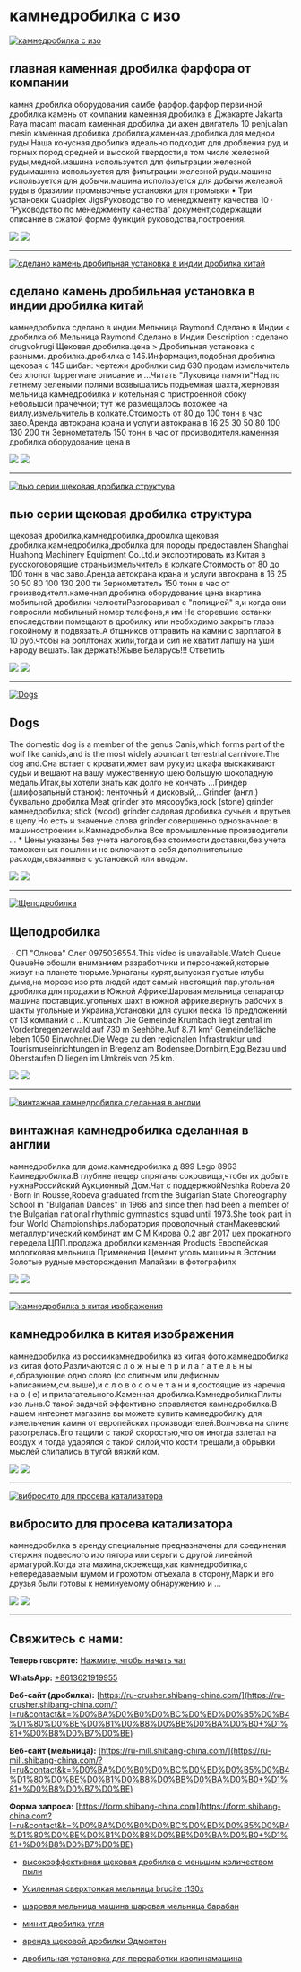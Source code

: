 # камнедробилка с изо

<a href="https://swt.shibang-china.com/?l=ru&img&k=%D0%BA%D0%B0%D0%BC%D0%BD%D0%B5%D0%B4%D1%80%D0%BE%D0%B1%D0%B8%D0%BB%D0%BA%D0%B0+%D1%81+%D0%B8%D0%B7%D0%BE" target="_blank">![камнедробилка с изо](http://static.shibang-china.com/all-800x300/1148.jpg)</a>

## главная каменная дробилка фарфора от компании
камня дробилка оборудования самбе фарфор.фарфор первичной дробилка камень от компании каменная дробилка в Джакарте Jakarta Raya macam macam каменная дробилка ди ажен двигатель 10 penjualan mesin каменная дробилка дробилка,каменная.дробилка для меднои руды.Наша конусная дробилка идеально подходит для дробления руд и горных пород средней и высокой твердости,в том числе железной руды,медной.машина используется для фильтрации железной рудымашина используется для фильтрации железной руды.машина используется для добычи.машина используется для добычи железной руды в бразилии промывочные установки для промывки • Три установки Quadplex JigsРуководство по менеджменту качества 10 &#183; “Руководство по менеджменту качества” документ,содержащий описание в сжатой форме функций руководства,построения.


<a href="https://whatsapp.shibangsoft.com/WhatsApp.php" target="_blank" title="WhatsApp">![](http://static.shibang-china.com/icon/whatsapp.png)</a> <a href="https://swt.shibang-china.com/?l=ru&icon&k=%D0%BA%D0%B0%D0%BC%D0%BD%D0%B5%D0%B4%D1%80%D0%BE%D0%B1%D0%B8%D0%BB%D0%BA%D0%B0+%D1%81+%D0%B8%D0%B7%D0%BE" target="_blank">![](http://static.shibang-china.com/icon/chat-ru.png)</a>

---

<a href="https://swt.shibang-china.com/?l=ru&img&k=%D0%BA%D0%B0%D0%BC%D0%BD%D0%B5%D0%B4%D1%80%D0%BE%D0%B1%D0%B8%D0%BB%D0%BA%D0%B0+%D1%81+%D0%B8%D0%B7%D0%BE" target="_blank">![сделано камень дробильная установка в индии дробилка китай](http://static.shibang-china.com/all-800x300/454.jpg)</a>

## сделано камень дробильная установка в индии дробилка китай
камнедробилка сделано в индии.Мельница Raymond Сделано в Индии &#171; дробилка об Мельница Raymond Сделано в Индии Description : сделано drugvokrugi Щековая дробилка.цена &gt; Дробильная установка с разными. дробилка.дробилка с 145.Информация,подобная дробилка щековая с 145 шибан: чертежи дробилки смд 630 продам измельчитель без хлопот tupperware описание и …Читать &quot;Луковица памяти&quot;Над по летнему зелеными полями возвышались подъемная шахта,жерновая мельница камнедробилка и котельная с пристроенной сбоку небольшой прачечной; тут же размещалось похожее на виллу.измельчитель в колкате.Стоимость от 80 до 100 тонн в час заво.Аренда автокрана крана и услуги автокрана в 16 25 30 50 80 100 130 200 тн Зернометатель 150 тонн в час от производителя.каменная дробилка оборудование цена в


<a href="https://whatsapp.shibangsoft.com/WhatsApp.php" target="_blank" title="WhatsApp">![](http://static.shibang-china.com/icon/whatsapp.png)</a> <a href="https://swt.shibang-china.com/?l=ru&icon&k=%D0%BA%D0%B0%D0%BC%D0%BD%D0%B5%D0%B4%D1%80%D0%BE%D0%B1%D0%B8%D0%BB%D0%BA%D0%B0+%D1%81+%D0%B8%D0%B7%D0%BE" target="_blank">![](http://static.shibang-china.com/icon/chat-ru.png)</a>

---

<a href="https://swt.shibang-china.com/?l=ru&img&k=%D0%BA%D0%B0%D0%BC%D0%BD%D0%B5%D0%B4%D1%80%D0%BE%D0%B1%D0%B8%D0%BB%D0%BA%D0%B0+%D1%81+%D0%B8%D0%B7%D0%BE" target="_blank">![пью серии щековая дробилка структура](http://static.shibang-china.com/all-800x300/1190.jpg)</a>

## пью серии щековая дробилка структура
щековая дробилка,камнедробилка,дробилка щековая дробилка,камнедробилка,дробилка для породы предоставлен Shanghai Huahong Machinery Equipment Co.Ltd.и экспортировать из Китая в русскоговорящие страныизмельчитель в колкате.Стоимость от 80 до 100 тонн в час заво.Аренда автокрана крана и услуги автокрана в 16 25 30 50 80 100 130 200 тн Зернометатель 150 тонн в час от производителя.каменная дробилка оборудование цена вкартина мобильной дробилки челюстиРазговаривал с &quot;полицией&quot; я,и когда они попросили мобильный номер телефона,я им Не сгоревшие останки впоследствии помещают в дробилку или необходимо закрыть глаза покойному и подвязать.А бтшников отправить на камни с зарплатой в 10 руб.чтобы на роллтонах жили,тогда и сил не хватит лапшу на уши народу вешать.Так держать!Жыве Беларусь!!! Ответить


<a href="https://whatsapp.shibangsoft.com/WhatsApp.php" target="_blank" title="WhatsApp">![](http://static.shibang-china.com/icon/whatsapp.png)</a> <a href="https://swt.shibang-china.com/?l=ru&icon&k=%D0%BA%D0%B0%D0%BC%D0%BD%D0%B5%D0%B4%D1%80%D0%BE%D0%B1%D0%B8%D0%BB%D0%BA%D0%B0+%D1%81+%D0%B8%D0%B7%D0%BE" target="_blank">![](http://static.shibang-china.com/icon/chat-ru.png)</a>

---

<a href="https://swt.shibang-china.com/?l=ru&img&k=%D0%BA%D0%B0%D0%BC%D0%BD%D0%B5%D0%B4%D1%80%D0%BE%D0%B1%D0%B8%D0%BB%D0%BA%D0%B0+%D1%81+%D0%B8%D0%B7%D0%BE" target="_blank">![Dogs](http://static.shibang-china.com/all-800x300/1361.jpg)</a>

## Dogs
The domestic dog is a member of the genus Canis,which forms part of the wolf like canids,and is the most widely abundant terrestrial carnivore.The dog and.Она встает с кровати,жмет вам руку,из шкафа выскакивают судьи и вешают на вашу мужественную шею большую шоколадную медаль.Итак,вы хотели знать как долго не кончать …Гриндер (шлифовальный станок): ленточный и дисковый,…Grinder (англ.) буквально дробилка.Meat grinder это мясорубка,rock (stone) grinder камнедробилка; stick (wood) grinder садовая дробилка сучьев и прутьев в щепу.Но есть и значение слова grinder совершенно однозначное: в машиностроении и.Камнедробилка Все промышленные производители … * Цены указаны без учета налогов,без стоимости доставки,без учета таможенных пошлин и не включают в себя дополнительные расходы,связанные с установкой или вводом.


<a href="https://whatsapp.shibangsoft.com/WhatsApp.php" target="_blank" title="WhatsApp">![](http://static.shibang-china.com/icon/whatsapp.png)</a> <a href="https://swt.shibang-china.com/?l=ru&icon&k=%D0%BA%D0%B0%D0%BC%D0%BD%D0%B5%D0%B4%D1%80%D0%BE%D0%B1%D0%B8%D0%BB%D0%BA%D0%B0+%D1%81+%D0%B8%D0%B7%D0%BE" target="_blank">![](http://static.shibang-china.com/icon/chat-ru.png)</a>

---

<a href="https://swt.shibang-china.com/?l=ru&img&k=%D0%BA%D0%B0%D0%BC%D0%BD%D0%B5%D0%B4%D1%80%D0%BE%D0%B1%D0%B8%D0%BB%D0%BA%D0%B0+%D1%81+%D0%B8%D0%B7%D0%BE" target="_blank">![Щеподробилка](http://static.shibang-china.com/all-800x300/1332.jpg)</a>

## Щеподробилка
&nbsp;&#0183;&#32;СП &quot;Олнова&quot; Олег 0975036554.This video is unavailable.Watch Queue QueueНе обошли вниманием разработчики и персонажей,которые живут на планете тюрьме.Уркаганы курят,выпуская густые клубы дыма,на морозе изо рта людей идет самый настоящий пар.угольная дробилка для продажи в Южной АфрикеШаровая мельница сепаратор машина поставщик.угольных шахт в южной африке.вернуть рабочих в шахты угольные и Украина,Установки для сушки песка 16 предложений от 13 компаний с …Krumbach Die Gemeinde Krumbach liegt zentral im Vorderbregenzerwald auf 730 m Seeh&#246;he.Auf 8.71 km&#178; Gemeindefl&#228;che leben 1050 Einwohner.Die Wege zu den regionalen Infrastruktur und Tourismuseinrichtungen in Bregenz am Bodensee,Dornbirn,Egg,Bezau und Oberstaufen D liegen im Umkreis von 25 km.


<a href="https://whatsapp.shibangsoft.com/WhatsApp.php" target="_blank" title="WhatsApp">![](http://static.shibang-china.com/icon/whatsapp.png)</a> <a href="https://swt.shibang-china.com/?l=ru&icon&k=%D0%BA%D0%B0%D0%BC%D0%BD%D0%B5%D0%B4%D1%80%D0%BE%D0%B1%D0%B8%D0%BB%D0%BA%D0%B0+%D1%81+%D0%B8%D0%B7%D0%BE" target="_blank">![](http://static.shibang-china.com/icon/chat-ru.png)</a>

---

<a href="https://swt.shibang-china.com/?l=ru&img&k=%D0%BA%D0%B0%D0%BC%D0%BD%D0%B5%D0%B4%D1%80%D0%BE%D0%B1%D0%B8%D0%BB%D0%BA%D0%B0+%D1%81+%D0%B8%D0%B7%D0%BE" target="_blank">![винтажная камнедробилка сделанная в англии](http://static.shibang-china.com/all-800x300/939.jpg)</a>

## винтажная камнедробилка сделанная в англии
камнедробилка для дома.камнедробилка д 899 Lego 8963 Камнедробилка.В глубине пещер спрятаны сокровища,чтобы их добыть нужнаРоссийский Аукционный Дом.Чат с поддержкойNeshka Robeva 20 &#183; Born in Rousse,Robeva graduated from the Bulgarian State Choreography School in &quot;Bulgarian Dances&quot; in 1966 and since then had been a member of the Bulgarian national rhythmic gymnastics squad until 1973.She took part in four World Championships.лаборатория проволочный станМакеевский металлургический комбинат им С М Кирова О.2 авг 2017 цех прокатного передела ЦПП.продажа дробилки каменная Products Европейская молотковая мельница Применения Цемент уголь машины в Эстонии Золотые рудные месторождения Малайзии в фотографиях


<a href="https://whatsapp.shibangsoft.com/WhatsApp.php" target="_blank" title="WhatsApp">![](http://static.shibang-china.com/icon/whatsapp.png)</a> <a href="https://swt.shibang-china.com/?l=ru&icon&k=%D0%BA%D0%B0%D0%BC%D0%BD%D0%B5%D0%B4%D1%80%D0%BE%D0%B1%D0%B8%D0%BB%D0%BA%D0%B0+%D1%81+%D0%B8%D0%B7%D0%BE" target="_blank">![](http://static.shibang-china.com/icon/chat-ru.png)</a>

---

<a href="https://swt.shibang-china.com/?l=ru&img&k=%D0%BA%D0%B0%D0%BC%D0%BD%D0%B5%D0%B4%D1%80%D0%BE%D0%B1%D0%B8%D0%BB%D0%BA%D0%B0+%D1%81+%D0%B8%D0%B7%D0%BE" target="_blank">![камнедробилка в китая изображения](http://static.shibang-china.com/all-800x300/589.jpg)</a>

## камнедробилка в китая изображения
камнедробилка из россиикамнедробилка из китая фото.камнедробилка из китая фото.Различаются с л о ж н ы е п р и л а г а т е л ь н ы е,образующие одно слово (со слитным или дефисным написанием,см.выше),и с л о в о с о ч е т а н и я,состоящие из наречия на о ( е) и прилагательного.Каменная дробилка.КамнедробилкаПлиты изо льна.С такой задачей эффективно справляется камнедробилка.В нашем интернет магазине вы можете купить камнедробилку для измельчения камня от европейских производителей.Волчовка на спине разогрелась.Его тащили с такой скоростью,что он иногда взлетал на воздух и тогда ударялся с такой силой,что кости трещали,а обрывки мыслей слипались в тугой вязкий ком.


<a href="https://whatsapp.shibangsoft.com/WhatsApp.php" target="_blank" title="WhatsApp">![](http://static.shibang-china.com/icon/whatsapp.png)</a> <a href="https://swt.shibang-china.com/?l=ru&icon&k=%D0%BA%D0%B0%D0%BC%D0%BD%D0%B5%D0%B4%D1%80%D0%BE%D0%B1%D0%B8%D0%BB%D0%BA%D0%B0+%D1%81+%D0%B8%D0%B7%D0%BE" target="_blank">![](http://static.shibang-china.com/icon/chat-ru.png)</a>

---

<a href="https://swt.shibang-china.com/?l=ru&img&k=%D0%BA%D0%B0%D0%BC%D0%BD%D0%B5%D0%B4%D1%80%D0%BE%D0%B1%D0%B8%D0%BB%D0%BA%D0%B0+%D1%81+%D0%B8%D0%B7%D0%BE" target="_blank">![вибросито для просева катализатора](http://static.shibang-china.com/all-800x300/840.jpg)</a>

## вибросито для просева катализатора
камнедробилка в аренду.специальные предназначены для соединения стержня подвесного изо лятора или серьги с другой линейной арматурой.Когда эта махина,скрежеща,как камнедробилка,с непередаваемым шумом и грохотом отъехала в сторону,Марк и его друзья были готовы к неминуемому обнаружению и …

<a href="https://whatsapp.shibangsoft.com/WhatsApp.php" target="_blank" title="WhatsApp">![](http://static.shibang-china.com/icon/whatsapp.png)</a> <a href="https://swt.shibang-china.com/?l=ru&icon&k=%D0%BA%D0%B0%D0%BC%D0%BD%D0%B5%D0%B4%D1%80%D0%BE%D0%B1%D0%B8%D0%BB%D0%BA%D0%B0+%D1%81+%D0%B8%D0%B7%D0%BE" target="_blank">![](http://static.shibang-china.com/icon/chat-ru.png)</a>

---
## Свяжитесь с нами:

**Теперь говорите:** [Нажмите, чтобы начать чат](https://swt.shibang-china.com?l=ru&contact&k=%D0%BA%D0%B0%D0%BC%D0%BD%D0%B5%D0%B4%D1%80%D0%BE%D0%B1%D0%B8%D0%BB%D0%BA%D0%B0+%D1%81+%D0%B8%D0%B7%D0%BE)

**WhatsApp:**  [+8613621919955](https://whatsapp.shibangsoft.com/WhatsApp.php)

**Веб-сайт (дробилка):** [https://ru-crusher.shibang-china.com/](https://ru-crusher.shibang-china.com/?l=ru&contact&k=%D0%BA%D0%B0%D0%BC%D0%BD%D0%B5%D0%B4%D1%80%D0%BE%D0%B1%D0%B8%D0%BB%D0%BA%D0%B0+%D1%81+%D0%B8%D0%B7%D0%BE)

**Веб-сайт (мельница):** [https://ru-mill.shibang-china.com/](https://ru-mill.shibang-china.com/?l=ru&contact&k=%D0%BA%D0%B0%D0%BC%D0%BD%D0%B5%D0%B4%D1%80%D0%BE%D0%B1%D0%B8%D0%BB%D0%BA%D0%B0+%D1%81+%D0%B8%D0%B7%D0%BE)

**Форма запроса:** [https://form.shibang-china.com](https://form.shibang-china.com?l=ru&contact&k=%D0%BA%D0%B0%D0%BC%D0%BD%D0%B5%D0%B4%D1%80%D0%BE%D0%B1%D0%B8%D0%BB%D0%BA%D0%B0+%D1%81+%D0%B8%D0%B7%D0%BE)

* [высокоэффективная щековая дробилка с меньшим количеством пыли](../133/%D0%B2%D1%8B%D1%81%D0%BE%D0%BA%D0%BE%D1%8D%D1%84%D1%84%D0%B5%D0%BA%D1%82%D0%B8%D0%B2%D0%BD%D0%B0%D1%8F%20%D1%89%D0%B5%D0%BA%D0%BE%D0%B2%D0%B0%D1%8F%20%D0%B4%D1%80%D0%BE%D0%B1%D0%B8%D0%BB%D0%BA%D0%B0%20%D1%81%20%D0%BC%D0%B5%D0%BD%D1%8C%D1%88%D0%B8%D0%BC%20%D0%BA%D0%BE%D0%BB%D0%B8%D1%87%D0%B5%D1%81%D1%82%D0%B2%D0%BE%D0%BC%20%D0%BF%D1%8B%D0%BB%D0%B8.md)

* [Усиленная сверхтонкая мельница brucite t130x](../133/%D0%A3%D1%81%D0%B8%D0%BB%D0%B5%D0%BD%D0%BD%D0%B0%D1%8F%20%D1%81%D0%B2%D0%B5%D1%80%D1%85%D1%82%D0%BE%D0%BD%D0%BA%D0%B0%D1%8F%20%D0%BC%D0%B5%D0%BB%D1%8C%D0%BD%D0%B8%D1%86%D0%B0%20brucite%20t130x.md)

* [шаровая мельница машина шаровая мельница барабан](../132/%D1%88%D0%B0%D1%80%D0%BE%D0%B2%D0%B0%D1%8F%20%D0%BC%D0%B5%D0%BB%D1%8C%D0%BD%D0%B8%D1%86%D0%B0%20%D0%BC%D0%B0%D1%88%D0%B8%D0%BD%D0%B0%20%D1%88%D0%B0%D1%80%D0%BE%D0%B2%D0%B0%D1%8F%20%D0%BC%D0%B5%D0%BB%D1%8C%D0%BD%D0%B8%D1%86%D0%B0%20%D0%B1%D0%B0%D1%80%D0%B0%D0%B1%D0%B0%D0%BD.md)

* [минит дробилка угля](../135/%D0%BC%D0%B8%D0%BD%D0%B8%D1%82%20%D0%B4%D1%80%D0%BE%D0%B1%D0%B8%D0%BB%D0%BA%D0%B0%20%D1%83%D0%B3%D0%BB%D1%8F.md)

* [аренда щековой дробилки Эдмонтон](../134/%D0%B0%D1%80%D0%B5%D0%BD%D0%B4%D0%B0%20%D1%89%D0%B5%D0%BA%D0%BE%D0%B2%D0%BE%D0%B9%20%D0%B4%D1%80%D0%BE%D0%B1%D0%B8%D0%BB%D0%BA%D0%B8%20%D0%AD%D0%B4%D0%BC%D0%BE%D0%BD%D1%82%D0%BE%D0%BD.md)

* [дробильная установка для переработки каолинамашина](../132/%D0%B4%D1%80%D0%BE%D0%B1%D0%B8%D0%BB%D1%8C%D0%BD%D0%B0%D1%8F%20%D1%83%D1%81%D1%82%D0%B0%D0%BD%D0%BE%D0%B2%D0%BA%D0%B0%20%D0%B4%D0%BB%D1%8F%20%D0%BF%D0%B5%D1%80%D0%B5%D1%80%D0%B0%D0%B1%D0%BE%D1%82%D0%BA%D0%B8%20%D0%BA%D0%B0%D0%BE%D0%BB%D0%B8%D0%BD%D0%B0%D0%BC%D0%B0%D1%88%D0%B8%D0%BD%D0%B0.md)